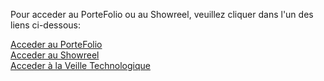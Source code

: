 Pour acceder au PorteFolio ou au Showreel, veuillez cliquer dans l'un des liens ci-dessous:

[Acceder au PorteFolio](https://ryan-rb.github.io/Porte-Folio/index.html)  
[Acceder au Showreel](https://ryan-rb.github.io/Porte-Folio/showreel.html)  
[Acceder à la Veille Technologique](https://ryan-rb.github.io/Porte-Folio/veille.html)
